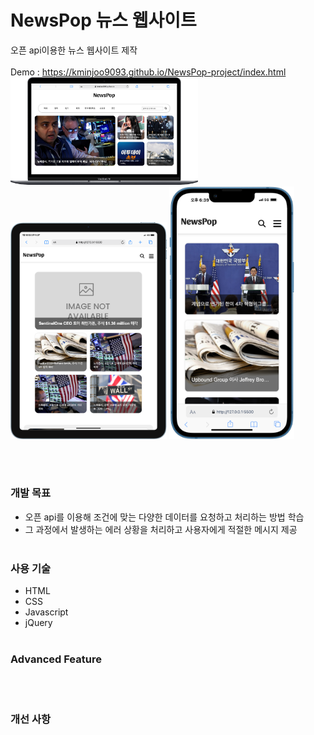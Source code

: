 # NewsPop 뉴스 웹사이트

오픈 api이용한 뉴스 웹사이트 제작 <br><br>
Demo : https://kminjoo9093.github.io/NewsPop-project/index.html
<br>
<img src="images/readme/pc_demo1.png" width="300"/>
<img src="images/readme/tablet_demo.png" width="250"/>
<img src="images/readme/mobile_demo.png" width="200"/>

<br><br>

### **개발 목표**

- 오픈 api를 이용해 조건에 맞는 다양한 데이터를 요청하고 처리하는 방법 학습<br>
- 그 과정에서 발생하는 에러 상황을 처리하고 사용자에게 적절한 메시지 제공
  <br><br>

### **사용 기술**

- HTML
- CSS
- Javascript
- jQuery
  <br><br>

### **Advanced Feature**

<br><br>

### **개선 사항**
